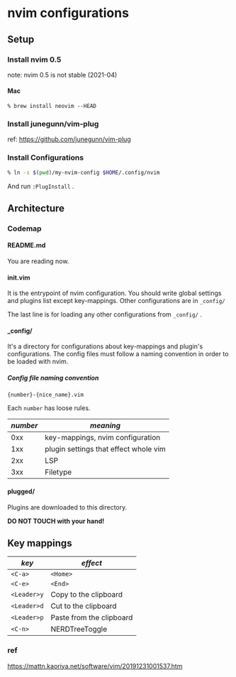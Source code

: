# nvim configurations

## Setup

### Install nvim 0.5

note: nvim 0.5 is not stable (2021-04)

#### Mac

```
% brew install neovim --HEAD
```

### Install junegunn/vim-plug

ref: https://github.com/junegunn/vim-plug

### Install Configurations

```zsh
% ln -s $(pwd)/my-nvim-config $HOME/.config/nvim
```

And run `:PlugInstall` .

## Architecture

### Codemap

#### README.md

You are reading now.

#### init.vim

It is the entrypoint of nvim configuration.
You should write global settings and plugins list except key-mappings.
Other configurations are in `_config/`

The last line is for loading any other configurations from `_config/` .

#### _config/

It's a directory for configurations about key-mappings and plugin's configurations.
The config files must follow a naming convention in order to be loaded with nvim.

##### Config file naming convention

`{number}-{nice_name}.vim`

Each `number` has loose rules.

|*number*|*meaning*|
|--------|---------|
|0xx     | key-mappings, nvim configuration |
|1xx     | plugin settings that effect whole vim |
|2xx     | LSP |
|3xx     | Filetype |

#### plugged/

Plugins are downloaded to this directory.

**DO NOT TOUCH with your hand!**

## Key mappings

|*key*|*effect*|
|-----|--------|
| `<C-a>` | `<Home>` |
| `<C-e>` | `<End>` |
| `<Leader>y` | Copy to the clipboard |
| `<Leader>d` | Cut to the clipboard |
| `<Leader>p` | Paste from the clipboard |
| `<C-n>` | NERDTreeToggle |

### ref

https://mattn.kaoriya.net/software/vim/20191231001537.htm